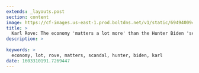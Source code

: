 ```yaml
--- 
extends: _layouts.post 
section: content 
image: https://cf-images.us-east-1.prod.boltdns.net/v1/static/694940094001/6c6ab38b-9599-4c9c-8573-9398c6c6d91c/547abaf2-135a-4051-b963-c6f65bb5fc2e/1280x720/match/image.jpg 
title: > 
  Karl Rove: The economy 'matters a lot more' than the Hunter Biden 'scandal' 
description: > 
   
keywords: > 
  economy, lot, rove, matters, scandal, hunter, biden, karl 
date: 1603310191.7269447 
--- 
```

